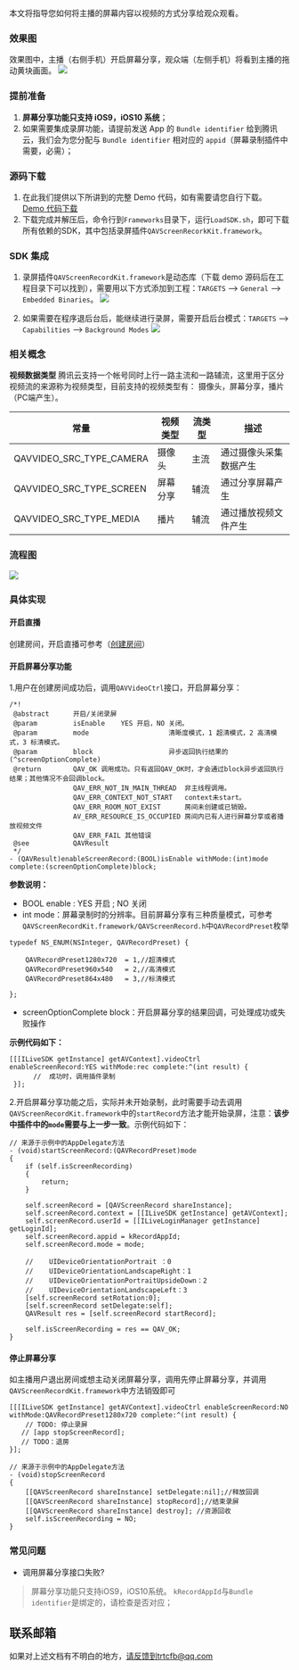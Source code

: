 本文将指导您如何将主播的屏幕内容以视频的方式分享给观众观看。
### 效果图
效果图中，主播（右侧手机）开启屏幕分享，观众端（左侧手机）将看到主播的拖动黄块画面。
![](https://main.qcloudimg.com/raw/570051276c21297d4556d4044f197d97.gif)

### 提前准备
1. **屏幕分享功能只支持 iOS9，iOS10 系统**；
2. 如果需要集成录屏功能，请提前发送 App 的 `Bundle identifier` 给到腾讯云，我们会为您分配与 `Bundle identifier` 相对应的 `appid`（屏幕录制插件中需要，必需）；


### 源码下载
1. 在此我们提供以下所讲到的完整 Demo 代码，如有需要请您自行下载。 [Demo 代码下载](	http://dldir1.qq.com/hudongzhibo/ILiveSDK/Demo/iOS/SreenRecord_Demo.zip)
2. 下载完成并解压后，命令行到`Frameworks`目录下，运行`LoadSDK.sh`，即可下载所有依赖的SDK，其中包括录屏插件`QAVScreenRecorkKit.framework`。

### SDK 集成
1. 录屏插件`QAVScreenRecordKit.framework`是动态库（下载 demo 源码后在工程目录下可以找到），需要用以下方式添加到工程：`TARGETS` --> `General` --> `Embedded Binaries`。
![](https://main.qcloudimg.com/raw/3dffb25a3400b2a1ae690c59a3ef263e.png)

2. 如果需要在程序退后台后，能继续进行录屏，需要开启后台模式：`TARGETS` --> `Capabilities` --> `Background Modes`
![](https://main.qcloudimg.com/raw/3b749f3ba5dfcc09bf4c8d44cd4afba6.png)


### 相关概念
**视频数据类型**
 腾讯云支持一个帐号同时上行一路主流和一路辅流，这里用于区分视频流的来源称为视频类型，目前支持的视频类型有： 摄像头，屏幕分享，播片（PC端产生）。

|常量|视频类型|流类型|描述|
|--|--|--|--|
|QAVVIDEO_SRC_TYPE_CAMERA|摄像头|主流|通过摄像头采集数据产生|
|QAVVIDEO_SRC_TYPE_SCREEN|屏幕分享|辅流|通过分享屏幕产生|
|QAVVIDEO_SRC_TYPE_MEDIA|播片|辅流|通过播放视频文件产生|

### 流程图
![](https://main.qcloudimg.com/raw/9689580d2f0a701d490f36c2603f97a4.png)

### 具体实现

#### 开启直播
创建房间，开启直播可参考（[创建房间](https://cloud.tencent.com/document/product/647/16811)）

#### 开启屏幕分享功能

1.用户在创建房间成功后，调用`QAVVideoCtrl`接口，开启屏幕分享：

```
/*!
 @abstract      开启/关闭录屏
 @param         isEnable    YES 开启，NO 关闭。
 @param         mode                    清晰度模式，1 超清模式，2 高清模式，3 标清模式。
 @param         block                   异步返回执行结果的 (^screenOptionComplete)
 @return        QAV_OK 调用成功。只有返回QAV_OK时，才会通过block异步返回执行结果；其他情况不会回调block。
                QAV_ERR_NOT_IN_MAIN_THREAD  非主线程调用。
                QAV_ERR_CONTEXT_NOT_START   context未start。
                QAV_ERR_ROOM_NOT_EXIST      房间未创建或已销毁。
                AV_ERR_RESOURCE_IS_OCCUPIED 房间内已有人进行屏幕分享或者播放视频文件
                QAV_ERR_FAIL 其他错误
 @see           QAVResult
 */
- (QAVResult)enableScreenRecord:(BOOL)isEnable withMode:(int)mode complete:(screenOptionComplete)block;
```

**参数说明：**

* BOOL enable : YES 开启 ; NO 关闭
* int mode：屏幕录制时的分辨率。目前屏幕分享有三种质量模式，可参考`QAVScreenRecordKit.framework/QAVScreenRecord.h`中`QAVRecordPreset`枚举

```
typedef NS_ENUM(NSInteger, QAVRecordPreset) {
    
    QAVRecordPreset1280x720  = 1,//超清模式
    QAVRecordPreset960x540   = 2,//高清模式
    QAVRecordPreset864x480   = 3,//标清模式
    
};
```
* screenOptionComplete block：开启屏幕分享的结果回调，可处理成功或失败操作

**示例代码如下：**

```
[[[ILiveSDK getInstance] getAVContext].videoCtrl enableScreenRecord:YES withMode:rec complete:^(int result) {
      //  成功时，调用插件录制
 }];
```
2.开启屏幕分享功能之后，实际并未开始录制，此时需要手动去调用`QAVScreenRecordKit.framework`中的`startRecord`方法才能开始录屏，注意：**该步中插件中的`mode`需要与上一步一致**。示例代码如下：

```
// 来源于示例中的AppDelegate方法
- (void)startScreenRecord:(QAVRecordPreset)mode
{
    if (self.isScreenRecording)
    {
        return;
    }
    
    self.screenRecord = [QAVScreenRecord shareInstance];
    self.screenRecord.context = [[ILiveSDK getInstance] getAVContext];
    self.screenRecord.userId = [[ILiveLoginManager getInstance] getLoginId];
    self.screenRecord.appid = kRecordAppId;
    self.screenRecord.mode = mode;
    
    //    UIDeviceOrientationPortrait ：0
    //    UIDeviceOrientationLandscapeRight：1
    //    UIDeviceOrientationPortraitUpsideDown：2
    //    UIDeviceOrientationLandscapeLeft：3
    [self.screenRecord setRotation:0];
    [self.screenRecord setDelegate:self];
    QAVResult res = [self.screenRecord startRecord];
    
    self.isScreenRecording = res == QAV_OK;
}
```

#### 停止屏幕分享
如主播用户退出房间或想主动关闭屏幕分享，调用先停止屏幕分享，并调用`QAVScreenRecordKit.framework`中方法销毁即可

```
[[[ILiveSDK getInstance] getAVContext].videoCtrl enableScreenRecord:NO withMode:QAVRecordPreset1280x720 complete:^(int result) {
 	// TODO: 停止录屏
   // [app stopScreenRecord];     
   // TODO：退房
}];

// 来源于示例中的AppDelegate方法
- (void)stopScreenRecord
{
    [[QAVScreenRecord shareInstance] setDelegate:nil];//释放回调
    [[QAVScreenRecord shareInstance] stopRecord];//结束录屏
    [[QAVScreenRecord shareInstance] destroy]; //资源回收
    self.isScreenRecording = NO;
}
```

### 常见问题
- 调用屏幕分享接口失败?
> 屏幕分享功能只支持iOS9，iOS10系统。
> `kRecordAppId`与`Bundle identifier`是绑定的，请检查是否对应；

## 联系邮箱
如果对上述文档有不明白的地方，请反馈到trtcfb@qq.com
